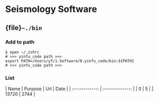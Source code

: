# Seismology Software

## {file}`~./bin`

### Add to path

```
$ open ~/.zshrc
# >>> yinfu_code path >>>
export PATH=/Users/yf/1.Software/0.yinfu_code/bin:${PATH}
# >>> yinfu_code path >>>
```

### List

|    Name   |   Purpose  |  Url | Date  |
| :------------: | :-------------: |
|        0      |        5       |
|     13720     |      2744      |

